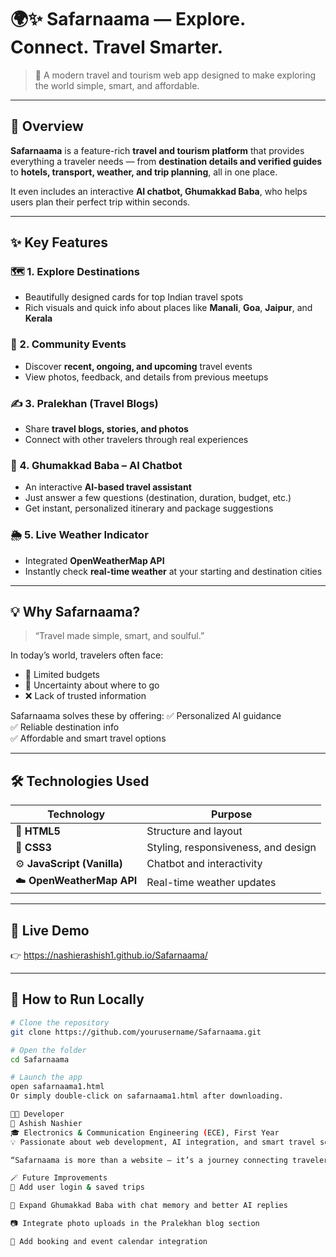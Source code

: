 # 🌍✨ Safarnaama — Explore. Connect. Travel Smarter.
> 🧳 A modern travel and tourism web app designed to make exploring the world simple, smart, and affordable.  

---

## 🧠 Overview

**Safarnaama** is a feature-rich **travel and tourism platform** that provides everything a traveler needs — from **destination details and verified guides** to **hotels, transport, weather, and trip planning**, all in one place.  

It even includes an interactive **AI chatbot, Ghumakkad Baba**, who helps users plan their perfect trip within seconds.

---

## ✨ Key Features

### 🗺️ 1. Explore Destinations
- Beautifully designed cards for top Indian travel spots  
- Rich visuals and quick info about places like **Manali**, **Goa**, **Jaipur**, and **Kerala**

### 🤝 2. Community Events
- Discover **recent, ongoing, and upcoming** travel events  
- View photos, feedback, and details from previous meetups  

### ✍️ 3. Pralekhan (Travel Blogs)
- Share **travel blogs, stories, and photos**  
- Connect with other travelers through real experiences  

### 🤖 4. Ghumakkad Baba – AI Chatbot
- An interactive **AI-based travel assistant**  
- Just answer a few questions (destination, duration, budget, etc.)  
- Get instant, personalized itinerary and package suggestions  

### 🌦️ 5. Live Weather Indicator
- Integrated **OpenWeatherMap API**  
- Instantly check **real-time weather** at your starting and destination cities  

---

## 💡 Why Safarnaama?

> “Travel made simple, smart, and soulful.”  

In today’s world, travelers often face:
- 💸 Limited budgets  
- 🤔 Uncertainty about where to go  
- ❌ Lack of trusted information  

Safarnaama solves these by offering:
✅ Personalized AI guidance  
✅ Reliable destination info  
✅ Affordable and smart travel options  

---

## 🛠️ Technologies Used

| Technology | Purpose |
|-------------|----------|
| 🧱 **HTML5** | Structure and layout |
| 🎨 **CSS3** | Styling, responsiveness, and design |
| ⚙️ **JavaScript (Vanilla)** | Chatbot and interactivity |
| ☁️ **OpenWeatherMap API** | Real-time weather updates |

---

## 🚀 Live Demo

👉 https://nashierashish1.github.io/Safarnaama/

---

## 🧩 How to Run Locally

```bash
# Clone the repository
git clone https://github.com/yourusername/Safarnaama.git

# Open the folder
cd Safarnaama

# Launch the app
open safarnaama1.html
Or simply double-click on safarnaama1.html after downloading.

🧑‍💻 Developer
👤 Ashish Nashier
🎓 Electronics & Communication Engineering (ECE), First Year
💡 Passionate about web development, AI integration, and smart travel solutions.

“Safarnaama is more than a website — it’s a journey connecting travelers with the joy of exploration.”

🪄 Future Improvements
🧭 Add user login & saved trips

💬 Expand Ghumakkad Baba with chat memory and better AI replies

📷 Integrate photo uploads in the Pralekhan blog section

📅 Add booking and event calendar integration

